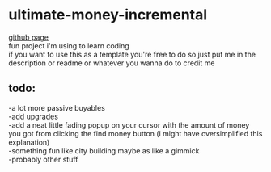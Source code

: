 # ultimate-money-incremental
[github page](https://jfourty.github.io/ultimate-money-incremental/)  
fun project i'm using to learn coding  
if you want to use this as a template you're free to do so just put me in the description or readme or whatever you wanna do to credit me

## todo:  
-a lot more passive buyables  
-add upgrades  
-add a neat little fading popup on your cursor with the amount of money you got from clicking the find money button (i might have oversimplified this explanation)  
-something fun like city building maybe as like a gimmick  
-probably other stuff  
